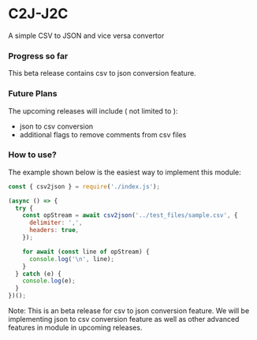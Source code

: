 # C2J-J2C

A simple CSV to JSON and vice versa convertor

### Progress so far

This beta release contains csv to json conversion feature.

### Future Plans

The upcoming releases will include ( not limited to ):

- json to csv conversion
- additional flags to remove comments from csv files

### How to use?

The example shown below is the easiest way to implement this module:

```js
const { csv2json } = require('./index.js');

(async () => {
  try {
    const opStream = await csv2json('../test_files/sample.csv', {
      delimiter: ',',
      headers: true,
    });

    for await (const line of opStream) {
      console.log('\n', line);
    }
  } catch (e) {
    console.log(e);
  }
})();
```

Note: This is an beta release for csv to json conversion feature. We will be implementing json to csv conversion feature as well as other advanced features in module in upcoming releases.
